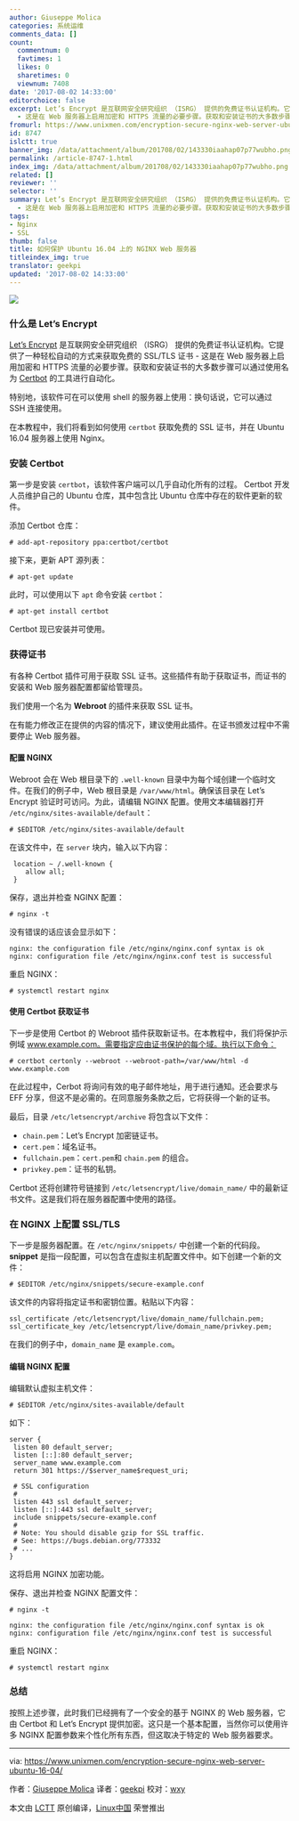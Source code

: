 ```yaml
---
author: Giuseppe Molica
categories: 系统运维
comments_data: []
count:
  commentnum: 0
  favtimes: 1
  likes: 0
  sharetimes: 0
  viewnum: 7408
date: '2017-08-02 14:33:00'
editorchoice: false
excerpt: Let’s Encrypt 是互联网安全研究组织 （ISRG） 提供的免费证书认证机构。它提供了一种轻松自动的方式来获取免费的 SSL/TLS 证书
  - 这是在 Web 服务器上启用加密和 HTTPS 流量的必要步骤。获取和安装证书的大多数步骤可以通过使用名为 Certbot 的工具进行自动化。
fromurl: https://www.unixmen.com/encryption-secure-nginx-web-server-ubuntu-16-04/
id: 8747
islctt: true
banner_img: /data/attachment/album/201708/02/143330iaahap07p77wubho.png
permalink: /article-8747-1.html
index_img: /data/attachment/album/201708/02/143330iaahap07p77wubho.png.thumb.jpg
related: []
reviewer: ''
selector: ''
summary: Let’s Encrypt 是互联网安全研究组织 （ISRG） 提供的免费证书认证机构。它提供了一种轻松自动的方式来获取免费的 SSL/TLS 证书
  - 这是在 Web 服务器上启用加密和 HTTPS 流量的必要步骤。获取和安装证书的大多数步骤可以通过使用名为 Certbot 的工具进行自动化。
tags:
- Nginx
- SSL
thumb: false
title: 如何保护 Ubuntu 16.04 上的 NGINX Web 服务器
titleindex_img: true
translator: geekpi
updated: '2017-08-02 14:33:00'
---
```


![](/data/attachment/album/201708/02/143330iaahap07p77wubho.png)


### 什么是 Let’s Encrypt


[Let’s Encrypt](https://letsencrypt.org/) 是互联网安全研究组织 （ISRG） 提供的免费证书认证机构。它提供了一种轻松自动的方式来获取免费的 SSL/TLS 证书 - 这是在 Web 服务器上启用加密和 HTTPS 流量的必要步骤。获取和安装证书的大多数步骤可以通过使用名为 [Certbot](https://certbot.eff.org/) 的工具进行自动化。


特别地，该软件可在可以使用 shell 的服务器上使用：换句话说，它可以通过 SSH 连接使用。


在本教程中，我们将看到如何使用 `certbot` 获取免费的 SSL 证书，并在 Ubuntu 16.04 服务器上使用 Nginx。


### 安装 Certbot


第一步是安装 `certbot`，该软件客户端可以几乎自动化所有的过程。 Certbot 开发人员维护自己的 Ubuntu 仓库，其中包含比 Ubuntu 仓库中存在的软件更新的软件。


添加 Certbot 仓库：



```
# add-apt-repository ppa:certbot/certbot

```

接下来，更新 APT 源列表：



```
# apt-get update

```

此时，可以使用以下 `apt` 命令安装 `certbot`：



```
# apt-get install certbot

```

Certbot 现已安装并可使用。


### 获得证书


有各种 Certbot 插件可用于获取 SSL 证书。这些插件有助于获取证书，而证书的安装和 Web 服务器配置都留给管理员。


我们使用一个名为 **Webroot** 的插件来获取 SSL 证书。


在有能力修改正在提供的内容的情况下，建议使用此插件。在证书颁发过程中不需要停止 Web 服务器。


#### 配置 NGINX


Webroot 会在 Web 根目录下的 `.well-known` 目录中为每个域创建一个临时文件。在我们的例子中，Web 根目录是 `/var/www/html`。确保该目录在 Let’s Encrypt 验证时可访问。为此，请编辑 NGINX 配置。使用文本编辑器打开 `/etc/nginx/sites-available/default`：



```
# $EDITOR /etc/nginx/sites-available/default

```

在该文件中，在 `server` 块内，输入以下内容：



```
 location ~ /.well-known {
    allow all;
 }

```

保存，退出并检查 NGINX 配置：



```
# nginx -t

```

没有错误的话应该会显示如下：



```
nginx: the configuration file /etc/nginx/nginx.conf syntax is ok
nginx: configuration file /etc/nginx/nginx.conf test is successful

```

重启 NGINX：



```
# systemctl restart nginx

```

#### 使用 Certbot 获取证书


下一步是使用 Certbot 的 Webroot 插件获取新证书。在本教程中，我们将保护示例域 www.example.com。需要指定应由证书保护的每个域。执行以下命令：



```
# certbot certonly --webroot --webroot-path=/var/www/html -d www.example.com

```

在此过程中，Cerbot 将询问有效的电子邮件地址，用于进行通知。还会要求与 EFF 分享，但这不是必需的。在同意服务条款之后，它将获得一个新的证书。


最后，目录 `/etc/letsencrypt/archive` 将包含以下文件：


* `chain.pem`：Let’s Encrypt 加密链证书。
* `cert.pem`：域名证书。
* `fullchain.pem`：`cert.pem`和 `chain.pem` 的组合。
* `privkey.pem`：证书的私钥。


Certbot 还将创建符号链接到 `/etc/letsencrypt/live/domain_name/` 中的最新证书文件。这是我们将在服务器配置中使用的路径。


### 在 NGINX 上配置 SSL/TLS


下一步是服务器配置。在 `/etc/nginx/snippets/` 中创建一个新的代码段。 **snippet** 是指一段配置，可以包含在虚拟主机配置文件中。如下创建一个新的文件：



```
# $EDITOR /etc/nginx/snippets/secure-example.conf

```

该文件的内容将指定证书和密钥位置。粘贴以下内容：



```
ssl_certificate /etc/letsencrypt/live/domain_name/fullchain.pem;
ssl_certificate_key /etc/letsencrypt/live/domain_name/privkey.pem;

```

在我们的例子中，`domain_name` 是 `example.com`。


#### 编辑 NGINX 配置


编辑默认虚拟主机文件：



```
# $EDITOR /etc/nginx/sites-available/default

```

如下：



```
server {
 listen 80 default_server;
 listen [::]:80 default_server;
 server_name www.example.com
 return 301 https://$server_name$request_uri;

 # SSL configuration
 #
 listen 443 ssl default_server;
 listen [::]:443 ssl default_server;
 include snippets/secure-example.conf
 #
 # Note: You should disable gzip for SSL traffic.
 # See: https://bugs.debian.org/773332
 # ...  
}
```

这将启用 NGINX 加密功能。


保存、退出并检查 NGINX 配置文件：



```
# nginx -t

nginx: the configuration file /etc/nginx/nginx.conf syntax is ok
nginx: configuration file /etc/nginx/nginx.conf test is successful

```

重启 NGINX：



```
# systemctl restart nginx

```

### 总结


按照上述步骤，此时我们已经拥有了一个安全的基于 NGINX 的 Web 服务器，它由 Certbot 和 Let’s Encrypt 提供加密。这只是一个基本配置，当然你可以使用许多 NGINX 配置参数来个性化所有东西，但这取决于特定的 Web 服务器要求。




---


via: <https://www.unixmen.com/encryption-secure-nginx-web-server-ubuntu-16-04/>


作者：[Giuseppe Molica](https://www.unixmen.com/author/tutan/) 译者：[geekpi](https://github.com/geekpi) 校对：[wxy](https://github.com/wxy)


本文由 [LCTT](https://github.com/LCTT/TranslateProject) 原创编译，[Linux中国](https://linux.cn/) 荣誉推出